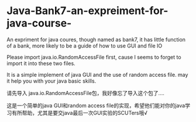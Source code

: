 # Java-Bank7-an-expreiment-for-java-course-
An expriment for java coures, though named as bank7, it has little function of a bank, more likely to be a guide of how to use GUI and file IO

Please import java.io.RandomAccessFile first, cause I seems to forget to import it into these two files.

It is a simple implement of java GUI and the use of random access file. may it help you with your java basic skills.

请先导入 java.io.RandomAccessFile包，我好像忘了导入这个包了....

这是一个简单的java GUI和random access file的实现，希望他们能对你的java学习有所帮助，尤其是要交java最后一次GUI实验的SCUTers哦√

